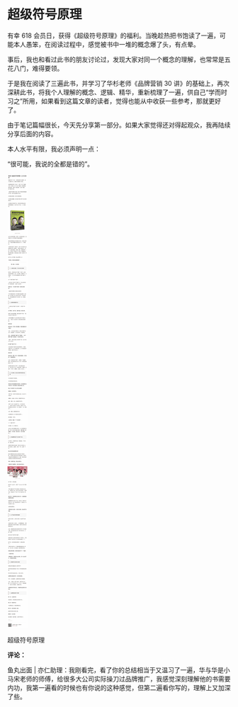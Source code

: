 # 超级符号原理

有幸 618 会员日，获得《超级符号原理》的福利。当晚趁热把书饱读了一遍，可能本人愚笨，在阅读过程中，感觉被书中一堆的概念爆了头，有点晕。

事后，我也和看过此书的朋友讨论过，发现大家对同一个概念的理解，也常常是五花八门，难得要领。

于是我在阅读了三遍此书，并学习了华杉老师《品牌营销 30 讲》的基础上，再次深耕此书，将我个人理解的概念、逻辑、精华，重新梳理了一遍，供自己“学而时习之”所用，如果看到这篇文章的读者，觉得也能从中收获一些参考，那就更好了。

由于笔记篇幅很长，今天先分享第一部分。如果大家觉得还对得起观众，我再陆续分享后面的内容。

本人水平有限，我必须声明一点：

“很可能，我说的全都是错的”。

![](img/53071f14a0aa29fbe8c9e645c90912e7.jpg)

超级符号原理

**评论：**

鱼丸出面 | 亦仁助理：我刚看完，看了你的总结相当于又温习了一遍，华与华是小马宋老师的师傅，给很多大公司实际操刀过品牌推广，我感觉深刻理解他的书需要内功，我第一遍看的时候也有你说的这种感觉，但第二遍看你写的，理解上又加深了些。